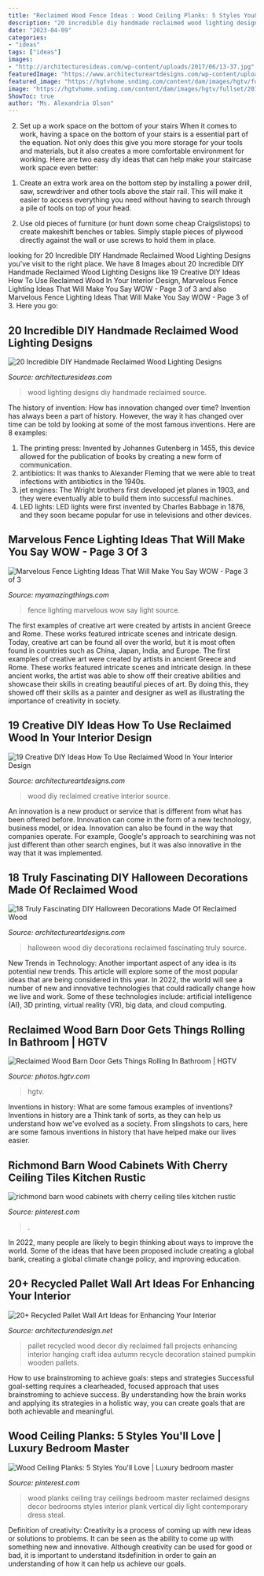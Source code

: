 ```yaml
---
title: "Reclaimed Wood Fence Ideas : Wood Ceiling Planks: 5 Styles You&#039;ll Love"
description: "20 incredible diy handmade reclaimed wood lighting designs"
date: "2023-04-09"
categories:
- "ideas"
tags: ["ideas"]
images:
- "http://architecturesideas.com/wp-content/uploads/2017/06/13-37.jpg"
featuredImage: "https://www.architectureartdesigns.com/wp-content/uploads/2016/09/7-6.jpg"
featured_image: "https://hgtvhome.sndimg.com/content/dam/images/hgtv/fullset/2015/8/13/0/Pure-Design-Interiors_Rosenberg-Residence_10.jpg.rend.hgtvcom.616.924.suffix/1439484732191.jpeg"
image: "https://hgtvhome.sndimg.com/content/dam/images/hgtv/fullset/2015/8/13/0/Pure-Design-Interiors_Rosenberg-Residence_10.jpg.rend.hgtvcom.616.924.suffix/1439484732191.jpeg"
ShowToc: true
author: "Ms. Alexandria Olson"
---
```



2) Set up a work space on the bottom of your stairs
When it comes to work, having a space on the bottom of your stairs is a essential part of the equation. Not only does this give you more storage for your tools and materials, but it also creates a more comfortable environment for working. Here are two easy diy ideas that can help make your staircase work space even better:
1. Create an extra work area on the bottom step by installing a power drill, saw, screwdriver and other tools above the stair rail. This will make it easier to access everything you need without having to search through a pile of tools on top of your head.

2. Use old pieces of furniture (or hunt down some cheap Craigslistops) to create makeshift benches or tables. Simply staple pieces of plywood directly against the wall or use screws to hold them in place.

	

		
looking for 20 Incredible DIY Handmade Reclaimed Wood Lighting Designs you've visit to the right place. We have 8 Images about 20 Incredible DIY Handmade Reclaimed Wood Lighting Designs like 19 Creative DIY Ideas How To Use Reclaimed Wood In Your Interior Design, Marvelous Fence Lighting Ideas That Will Make You Say WOW - Page 3 of 3 and also Marvelous Fence Lighting Ideas That Will Make You Say WOW - Page 3 of 3. Here you go:
		
    
## 20 Incredible DIY Handmade Reclaimed Wood Lighting Designs

<img loading=lazy src="http://architecturesideas.com/wp-content/uploads/2017/06/13-37.jpg" onerror="this.onerror=null;this.src='https://tse2.mm.bing.net/th?id=OIP.89jjFwu0quWrp30Y4y1RxQD6D6&amp;pid=15.1';" alt="20 Incredible DIY Handmade Reclaimed Wood Lighting Designs">

_Source: architecturesideas.com_

>wood lighting designs diy handmade reclaimed source. 

	

The history of invention: How has innovation changed over time?
Invention has always been a part of history. However, the way it has changed over time can be told by looking at some of the most famous inventions. Here are 8 examples:
1. The printing press: Invented by Johannes Gutenberg in 1455, this device allowed for the publication of books by creating a new form of communication.
2. antibiotics: It was thanks to Alexander Fleming that we were able to treat infections with antibiotics in the 1940s.
3. jet engines: The Wright brothers first developed jet planes in 1903, and they were eventually able to build them into successful machines.
4. LED lights: LED lights were first invented by Charles Babbage in 1876, and they soon became popular for use in televisions and other devices.

    
## Marvelous Fence Lighting Ideas That Will Make You Say WOW - Page 3 Of 3

<img loading=lazy src="http://myamazingthings.com/wp-content/uploads/2017/03/fence-light.jpg" onerror="this.onerror=null;this.src='https://tse4.mm.bing.net/th?id=OIP.e9tRlyivnv_n67T-PgJUHAHaE8&amp;pid=15.1';" alt="Marvelous Fence Lighting Ideas That Will Make You Say WOW - Page 3 of 3">

_Source: myamazingthings.com_

>fence lighting marvelous wow say light source. 

	

The first examples of creative art were created by artists in ancient Greece and Rome. These works featured intricate scenes and intricate design. Today, creative art can be found all over the world, but it is most often found in countries such as China, Japan, India, and Europe.
The first examples of creative art were created by artists in ancient Greece and Rome. These works featured intricate scenes and intricate design. In these ancient works, the artist was able to show off their creative abilities and showcase their skills in creating beautiful pieces of art. By doing this, they showed off their skills as a painter and designer as well as illustrating the importance of creativity in society.

    
## 19 Creative DIY Ideas How To Use Reclaimed Wood In Your Interior Design

<img loading=lazy src="https://www.architectureartdesigns.com/wp-content/uploads/2015/04/643.jpg" onerror="this.onerror=null;this.src='https://tse4.mm.bing.net/th?id=OIP.0XU4NEcUV7eq7GFc0Ws_BwHaJ6&amp;pid=15.1';" alt="19 Creative DIY Ideas How To Use Reclaimed Wood In Your Interior Design">

_Source: architectureartdesigns.com_

>wood diy reclaimed creative interior source. 

	

An innovation is a new product or service that is different from what has been offered before. Innovation can come in the form of a new technology, business model, or idea. Innovation can also be found in the way that companies operate. For example, Google's approach to searchining was not just different than other search engines, but it was also innovative in the way that it was implemented.

    
## 18 Truly Fascinating DIY Halloween Decorations Made Of Reclaimed Wood

<img loading=lazy src="https://www.architectureartdesigns.com/wp-content/uploads/2016/09/7-6.jpg" onerror="this.onerror=null;this.src='https://tse1.mm.bing.net/th?id=OIP.JLELfk08nCRFc_xmXgjiXQHaK9&amp;pid=15.1';" alt="18 Truly Fascinating DIY Halloween Decorations Made Of Reclaimed Wood">

_Source: architectureartdesigns.com_

>halloween wood diy decorations reclaimed fascinating truly source. 

	

New Trends in Technology: Another important aspect of any idea is its potential new trends. This article will explore some of the most popular ideas that are being considered in this year.
In 2022, the world will see a number of new and innovative technologies that could radically change how we live and work. Some of these technologies include: artificial intelligence (AI), 3D printing, virtual reality (VR), big data, and cloud computing.

    
## Reclaimed Wood Barn Door Gets Things Rolling In Bathroom | HGTV

<img loading=lazy src="https://hgtvhome.sndimg.com/content/dam/images/hgtv/fullset/2015/8/13/0/Pure-Design-Interiors_Rosenberg-Residence_10.jpg.rend.hgtvcom.616.924.suffix/1439484732191.jpeg" onerror="this.onerror=null;this.src='https://tse1.mm.bing.net/th?id=OIP.Gn5J3duhWD01IgkDzv1UHwHaLH&amp;pid=15.1';" alt="Reclaimed Wood Barn Door Gets Things Rolling In Bathroom | HGTV">

_Source: photos.hgtv.com_

>hgtv. 

	

Inventions in history: What are some famous examples of inventions?
Inventions in history are a Think tank of sorts, as they can help us understand how we've evolved as a society. From slingshots to cars, here are some famous inventions in history that have helped make our lives easier.

    
## Richmond Barn Wood Cabinets With Cherry Ceiling Tiles Kitchen Rustic

<img loading=lazy src="https://i.pinimg.com/736x/0e/64/30/0e64303a8c0ceccce625a1ab19f79fc2.jpg" onerror="this.onerror=null;this.src='https://tse1.mm.bing.net/th?id=OIP.0_TEshnE_AriZuV2I7JhiAHaLH&amp;pid=15.1';" alt="richmond barn wood cabinets with cherry ceiling tiles kitchen rustic">

_Source: pinterest.com_

>. 

	

In 2022, many people are likely to begin thinking about ways to improve the world. Some of the ideas that have been proposed include creating a global bank, creating a global climate change policy, and improving education.

    
## 20+ Recycled Pallet Wall Art Ideas For Enhancing Your Interior

<img loading=lazy src="http://cdn.architecturendesign.net/wp-content/uploads/2015/06/AD-Pallet-Wall-Art-14.jpg" onerror="this.onerror=null;this.src='https://tse1.mm.bing.net/th?id=OIP.ZEvAOThnjVQaw_KjwxcIxgHaJ4&amp;pid=15.1';" alt="20+ Recycled Pallet Wall Art Ideas for Enhancing Your Interior">

_Source: architecturendesign.net_

>pallet recycled wood decor diy reclaimed fall projects enhancing interior hanging craft idea autumn recycle decoration stained pumpkin wooden pallets. 

	

How to use brainstroming to achieve goals: steps and strategies
Successful goal-setting requires a clearheaded, focused approach that uses brainstroming to achieve success. By understanding how the brain works and applying its strategies in a holistic way, you can create goals that are both achievable and meaningful.

    
## Wood Ceiling Planks: 5 Styles You&#039;ll Love | Luxury Bedroom Master

<img loading=lazy src="https://i.pinimg.com/736x/b1/da/c0/b1dac0ee0343cb20af6b012c19327e38.jpg" onerror="this.onerror=null;this.src='https://tse3.mm.bing.net/th?id=OIP.dm_lt7UZXLccRo28utWk6QHaJ3&amp;pid=15.1';" alt="Wood Ceiling Planks: 5 Styles You&#039;ll Love | Luxury bedroom master">

_Source: pinterest.com_

>wood planks ceiling tray ceilings bedroom master reclaimed designs decor bedrooms styles interior plank vertical diy light contemporary dress steal. 

	

Definition of creativity:
Creativity is a process of coming up with new ideas or solutions to problems. It can be seen as the ability to come up with something new and innovative. Although creativity can be used for good or bad, it is important to understand itsdefinition in order to gain an understanding of how it can help us achieve our goals.

